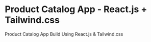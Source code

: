 # Product Catalog App - React.js + Tailwind.css

Product Catalog App Build Using React.js &amp; Tailwind.css
